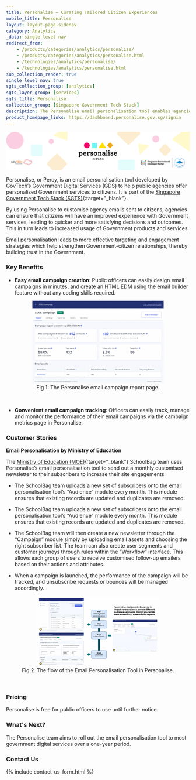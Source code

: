 ```yaml
---
title: Personalise – Curating Tailored Citizen Experiences
mobile_title: Personalise
layout: layout-page-sidenav
category: Analytics
_data: single-level-nav
redirect_from:
    - /products/categories/analytics/personalise/
    - /products/categories/analytics/personalise.html
    - /technologies/analytics/personalise/
    - /technologies/analytics/personalise.html
sub_collection_render: true
single_level_nav: true
sgts_collection_group: [analytics]
sgts_layer_group: [services]
sgts_title: Personalise
collection_group: [Singapore Government Tech Stack]
description: The Personalise email personalisation tool enables agencies to deliver personalised government EDMs to citizens.
product_homepage_links: https://dashboard.personalise.gov.sg/signin
---
```


![Header banner for Personalise by GovTech. A Singapore Government Tech Stack Service Layer product](/assets/img/Personalise-HeaderBanner-v1.png)

Personalise, or Percy, is an email personalisation tool developed by GovTech’s Government Digital Services (GDS) to help public agencies offer personalised Government services to citizens. It is part of the [Singapore Government Tech Stack (SGTS)](/singapore-government-tech-stack/){:target="\_blank"}.

By using Personalise to customise agency emails sent to citizens, agencies can ensure that citizens will have an improved experience with Government services, leading to quicker and more satisfying decisions and outcomes. This in turn leads to increased usage of Government products and services.

Email personalisation leads to more effective targeting and engagement strategies which help strengthen Government-citizen relationships, thereby building trust in the Government.

### Key Benefits

- **Easy email campaign creation**: Public officers can easily design email campaigns in minutes, and create an HTML EDM using the email builder feature without any coding skills required.

<figure style="text-align: center">
  <img src="/assets/img/Personalise-fig-1.png" width="85%" height="85%" alt="Fig 1: The Personalise email campaign report page."/>
	  <figcaption>Fig 1: The Personalise email campaign report page.</figcaption>
</figure>
<br/>  

- **Convenient email campaign tracking**: Officers can easily track, manage and monitor the performance of their email campaigns via the campaign metrics page in Personalise.


### Customer Stories

**Email Personalisation by Ministry of Education**

The [Ministry of Education (MOE)](https://www.moe.gov.sg/){:target="\_blank"} SchoolBag team uses Personalise’s email personalisation tool to send out a monthly customised newsletter to their subscribers to increase their site engagements. 

- The SchoolBag team uploads a new set of subscribers onto the email personalisation tool’s “Audience” module every month. This module ensures that existing records are updated and duplicates are removed.

- The SchoolBag team uploads a new set of subscribers onto the email personalisation tool’s “Audience” module every month. This module ensures that existing records are updated and duplicates are removed.

- The SchoolBag team will then create a new newsletter through the “Campaign” module simply by uploading email assets and choosing the right subscriber list. The team can also create user segments and customer journeys through rules within the “Workflow” interface. This allows each group of users to receive customised follow-up emailers based on their actions and attributes.

- When a campaign is launched, the performance of the campaign will be tracked, and unsubscribe requests or bounces will be managed accordingly.

<figure style="text-align: center">
  <img src="/assets/img/Personalise-Fig-2.png" width="80%" height="80%" alt="Fig 2. The flow of the Email Personalisation Tool in Personalise."/>
	  <figcaption>Fig 2. The flow of the Email Personalisation Tool in Personalise.</figcaption>
</figure>
<br/>  


### Pricing

Personalise is free for public officers to use until further notice.

### What's Next?

The Personalise team aims to roll out the email personalisation tool to most government digital services over a one-year period.

### Contact Us

{% include contact-us-form.html %}
